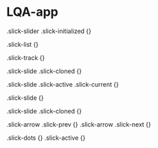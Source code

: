 # LQA-app



.slick-slider .slick-initialized {}



.slick-list {}

.slick-track {}

.slick-slide .slick-cloned {}

.slick-slide .slick-active .slick-current {}

.slick-slide {}

.slick-slide .slick-cloned {}

.slick-arrow .slick-prev {}
.slick-arrow .slick-next {}

.slick-dots {}
.slick-active {}